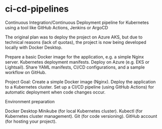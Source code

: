# ci-cd-pipelines
Continuous Integration/Continuous Deployment pipeline for Kubernetes using a tool like GitHub Actions, Jenkins or ArgoCD

The original plan was to deploy the project on Azure AKS, but due to technical reasons (lack of quotas), the project is now being developed locally with Docker Desktop.

Prepare a basic Docker image for the application, e.g. a simple Nginx server.
Kubernetes deployment manifests.
Deploy on Azure (e.g. EKS or Lightsail).
Share YAML manifests, CI/CD configurations, and a sample workflow on GitHub.


Project Goal:
Create a simple Docker image (Nginx).
Deploy the application to a Kubernetes cluster.
Set up a CI/CD pipeline (using GitHub Actions) for automatic deployment when code changes occur.

Environment preparation

Docker Desktop
Minikube (for local Kubernetes cluster).
Kubectl (for Kubernetes cluster management).
Git (for code versioning).
GitHub account (for hosting your project).


